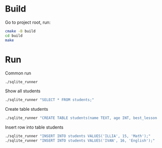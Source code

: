 # Build

Go to project root, run:
```bash
cmake -B build
cd build
make
```

# Run

Common run
```bash
./sqlite_runner
```

Show all students
```bash
./sqlite_runner "SELECT * FROM students;"
```

Create table students
```bash
./sqlite_runner "CREATE TABLE students(name TEXT, age INT, best_lesson TEXT);"
```

Insert row into table students
```bash
./sqlite_runner "INSERT INTO students VALUES('ILLIA', 15, 'Math');"
./sqlite_runner "INSERT INTO students VALUES('IVAN', 16, 'English');"
```
